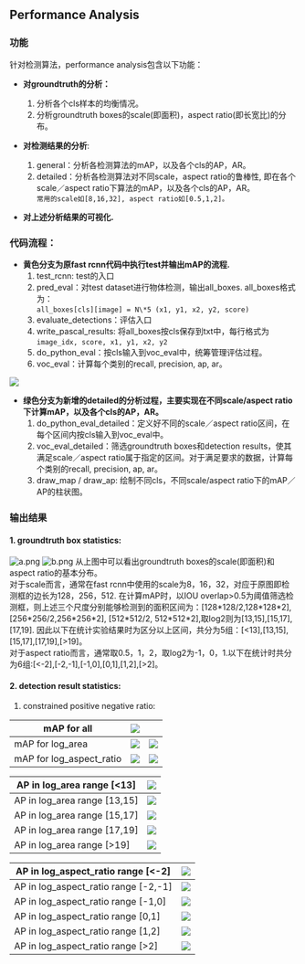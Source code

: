 ## Performance Analysis
### 功能
针对检测算法，performance analysis包含以下功能：    

- **对groundtruth的分析：**  
	1. 分析各个cls样本的均衡情况。    
	2. 分析groundtruth boxes的scale(即面积)，aspect ratio(即长宽比)的分布。   
- **对检测结果的分析**:   
	1. general：分析各检测算法的mAP，以及各个cls的AP，AR。      
	2. detailed：分析各检测算法对不同scale，aspect ratio的鲁棒性, 即在各个scale／aspect ratio下算法的mAP，以及各个cls的AP，AR。       
`常用的scale如[8,16,32], aspect ratio如[0.5,1,2]。 `  
   
- **对上述分析结果的可视化.**     


### 代码流程：
- **黄色分支为原fast rcnn代码中执行test并输出mAP的流程.**  
	 1. test\_rcnn: test的入口    
	2. pred\_eval：对test dataset进行物体检测，输出all\_boxes. all\_boxes格式为：   
`all_boxes[cls][image] = N\*5 (x1, y1, x2, y2, score)`    
	3. evaluate\_detections：评估入口   
	4. write\_pascal\_results: 将all\_boxes按cls保存到txt中，每行格式为   
`image_idx, score, x1, y1, x2, y2`     
	5. do\_python\_eval：按cls输入到voc\_eval中，统筹管理评估过程。  
	6. voc\_eval：计算每个类别的recall, precision, ap, ar。

![](resources/flowchart_analyze_data.png)

- **绿色分支为新增的detailed的分析过程，主要实现在不同scale/aspect ratio下计算mAP，以及各个cls的AP，AR。**     
	1. do\_python\_eval\_detailed：定义好不同的scale／aspect ratio区间，在每个区间内按cls输入到voc\_eval中。  
	2. voc\_eval\_detailed：筛选groundtruth boxes和detection results，使其满足scale／aspect ratio属于指定的区间。对于满足要求的数据，计算每个类别的recall, precision, ap, ar。   
	3. draw\_map / draw\_ap: 绘制不同cls，不同scale/aspect ratio下的mAP／AP的柱状图。

### 输出结果
#### 1. groundtruth box statistics:
![a.png](resources/gt_box_analysis.png)
![b.png](resources/gt_box_analysis2.png)
从上图中可以看出groundtruth boxes的scale(即面积)和aspect ratio的基本分布。  
对于scale而言，通常在fast rcnn中使用的scale为8，16，32，对应于原图即检测框的边长为128，256，512. 在计算mAP时，以IOU overlap>0.5为阈值筛选检测框，则上述三个尺度分别能够检测到的面积区间为：[128\*128/2,128\*128\*2], [256\*256/2,256\*256\*2], [512\*512/2, 512\*512\*2],取log2则为[13,15],[15,17],[17,19]. 因此以下在统计实验结果时为区分以上区间，共分为5组：[<13],[13,15],[15,17],[17,19],[>19]。   
对于aspect ratio而言，通常取0.5，1，2，取log2为-1，0，1.以下在统计时共分为6组:[<-2],[-2,-1],[-1,0],[0,1],[1,2],[>2]。

#### 2. detection result statistics:
1. constrained positive negative ratio:      

mAP for all  | ![](resources/ap_all.png)||
------------- |---------|----------|
mAP for log\_area  | ![](resources/map_log_area.png)|![](resources/map_log_area_bin0.2.png)|
mAP for log\_aspect\_ratio | ![](resources/map_log_aspect_ratio.png)| ![](resources/map_log_aspect_ratio_bin0.2.png)|

AP in log\_area range [<13] |![](resources/ap_<13.png)|
----|-----|
AP in log\_area range [13,15] |![](resources/ap_13~15.png)|
AP in log\_area range [15,17] |![](resources/ap_15~17.png)|
AP in log\_area range [17,19] |![](resources/ap_17~19.png)|
AP in log\_area range [>19] |![](resources/ap_>19.png)|

AP in log\_aspect_ratio range [<-2] |![](resources/ap_<-2.png)|
----|-----|
AP in log\_aspect_ratio range [-2,-1] |![](resources/ap_-2~-1.png)|
AP in log\_aspect_ratio range [-1,0] |![](resources/ap_-1~0.png)|
AP in log\_aspect_ratio range [0,1] |![](resources/ap_0~1.png)|
AP in log\_aspect_ratio range [1,2] |![](resources/ap_1~2.png)|
AP in log\_aspect_ratio range [>2] |![](resources/ap_>2.png)|

